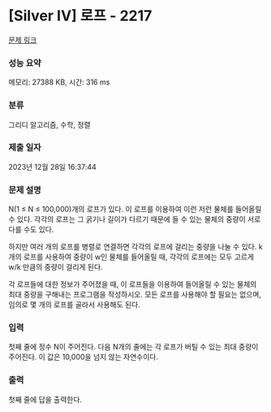 # [Silver IV] 로프 - 2217 

[문제 링크](https://www.acmicpc.net/problem/2217) 

### 성능 요약

메모리: 27388 KB, 시간: 316 ms

### 분류

그리디 알고리즘, 수학, 정렬

### 제출 일자

2023년 12월 28일 16:37:44

### 문제 설명

<p>N(1 ≤ N ≤ 100,000)개의 로프가 있다. 이 로프를 이용하여 이런 저런 물체를 들어올릴 수 있다. 각각의 로프는 그 굵기나 길이가 다르기 때문에 들 수 있는 물체의 중량이 서로 다를 수도 있다.</p>

<p>하지만 여러 개의 로프를 병렬로 연결하면 각각의 로프에 걸리는 중량을 나눌 수 있다. k개의 로프를 사용하여 중량이 w인 물체를 들어올릴 때, 각각의 로프에는 모두 고르게 w/k 만큼의 중량이 걸리게 된다.</p>

<p>각 로프들에 대한 정보가 주어졌을 때, 이 로프들을 이용하여 들어올릴 수 있는 물체의 최대 중량을 구해내는 프로그램을 작성하시오. 모든 로프를 사용해야 할 필요는 없으며, 임의로 몇 개의 로프를 골라서 사용해도 된다.</p>

### 입력 

 <p>첫째 줄에 정수 N이 주어진다. 다음 N개의 줄에는 각 로프가 버틸 수 있는 최대 중량이 주어진다. 이 값은 10,000을 넘지 않는 자연수이다.</p>

### 출력 

 <p>첫째 줄에 답을 출력한다.</p>

